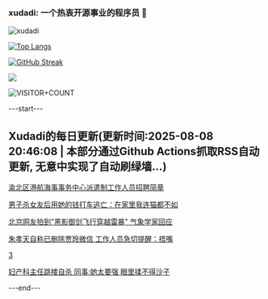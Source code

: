 ### xudadi: 一个热衷开源事业的程序员 👋

![xudadi](https://github-readme-stats-git-masterorgs-github-readme-stats-team.vercel.app/api?username=xudadi)

[![Top Langs](https://github-readme-stats.vercel.app/api/top-langs/?username=xudadi)](https://github.com/anuraghazra/github-readme-stats)

[![GitHub Streak](https://streak-stats.demolab.com?user=xudadi&locale=zh_Hans)](https://git.io/streak-stats)

![](https://raw.githubusercontent.com/xudadi/xudadi/main/assets/github-contribution-grid-snake.svg)

![VISITOR+COUNT](https://komarev.com/ghpvc/?username=xudadi&label=VISITOR+COUNT)


---start---

## Xudadi的每日更新(更新时间:2025-08-08 20:46:08 | 本部分通过Github Actions抓取RSS自动更新, 无意中实现了自动刷绿墙...)

[渝北区港航海事事务中心派遣制工作人员招聘简章](https://www.gongkaoleida.com/article/2556508)

[男子杀女友后用她的钱打车逃亡：在家里我连猫都不如](https://m.163.com/news/article/K6CKQ8940514EGPO.html)

[北京网友拍到"黑影御剑飞行穿越雷暴" 气象学家回应](https://m.163.com/news/article/K6EACHUH051492T3.html)

[朱孝天自称已删除贾玲微信 工作人员急切提醒：捂嘴](https://m.163.com/news/article/K6ECNPNO05345ARG.html)

[3](https://m.163.com/touch/news/sub/domestic)

[妇产科主任跳楼自杀 同事:她太要强 眼里揉不得沙子](https://m.163.com/news/article/K6D2OJF3055040N3.html)

---end---
